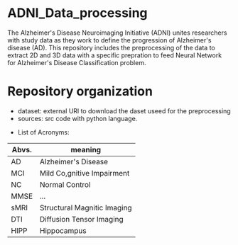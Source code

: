 # ADNI_Data_processing

The Alzheimer's Disease Neuroimaging Initiative (ADNI) unites researchers with study data as they work to define the progression of Alzheimer's disease (AD). This repository includes the preprocessing of the data to extract 2D and 3D data with a specific  prepration to feed Neural Network for Alzheimer's Disease Classification problem.


# Repository organization

* dataset: external URl to download the daset useed for the preprocessing 
* sources: src code with python language.


- List of Acronyms:

| Abvs.| meaning                     |
|------|-----------------------------|
| AD   | Alzheimer's Disease         |
| MCI  | Mild Co,gnitive Impairment  |
| NC   | Normal Control              |
| MMSE | ...                         |
| sMRI | Structural Magnitic Imaging |
| DTI  | Diffusion Tensor Imaging    |
| HIPP | Hippocampus                 |